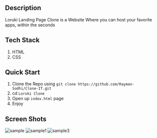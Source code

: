 ## Description

Loruki Landing Page Clone is a Website Where you can host your favorite apps, within the seconds 

## Tech Stack
1. HTML
2. CSS

## Quick Start

1. Clone the Repo using `git clone https://github.com/Rayman-Sodhi/Clone-IT.git` 
2. cd `Loruki Clone`
3. Open up `index.html` page
4. Enjoy

## Screen Shots

![sample](https://user-images.githubusercontent.com/71981463/163092937-60faa7b7-e590-4b84-aa8a-b2b09e520cff.JPG)
![sample1](https://user-images.githubusercontent.com/71981463/163092942-0828cd9e-25cf-4309-921d-f3c633aec33d.JPG)
![sample3](https://user-images.githubusercontent.com/71981463/163092943-e3058e5a-d758-45a5-a2e4-2d17afa4ce17.JPG)